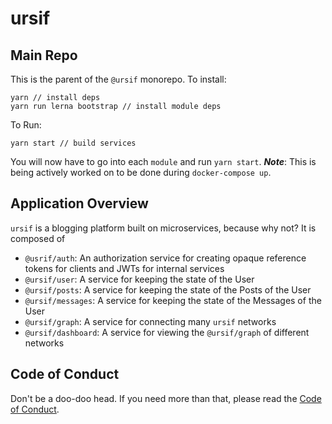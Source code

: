 # ursif

## Main Repo

This is the parent of the `@ursif` monorepo. To install:

```
yarn // install deps
yarn run lerna bootstrap // install module deps
```

To Run:

```
yarn start // build services
```

You will now have to go into each `module` and run `yarn start`. _**Note**_: This is being actively worked on to be done during `docker-compose up`.


## Application Overview

`ursif` is a blogging platform built on microservices, because why not? It is composed of

* `@usrif/auth`: An authorization service for creating opaque reference tokens for clients and JWTs for internal services
* `@ursif/user`: A service for keeping the state of the User
* `@ursif/posts`: A service for keeping the state of the Posts of the User
* `@ursif/messages`: A service for keeping the state of the Messages of the User
* `@ursif/graph`: A service for connecting many `ursif` networks
* `@ursif/dashboard`: A service for viewing the `@ursif/graph` of different networks

## Code of Conduct

Don't be a doo-doo head. If you need more than that, please read the [Code of Conduct](./CODE_OF_CONDUCT.md).